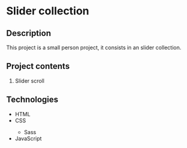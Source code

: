 # Slider collection

## Description

<p>This project is a small person project, it consists in an slider collection.</p>

## Project contents

<ol>
   <li>Slider scroll</li>
</ol>

## Technologies

<ul>
   <li>HTML</li>
   <li>CSS</li>
   <ul>
      <li>Sass</li>
   </ul>
   <li>JavaScript</li>
</ul>
